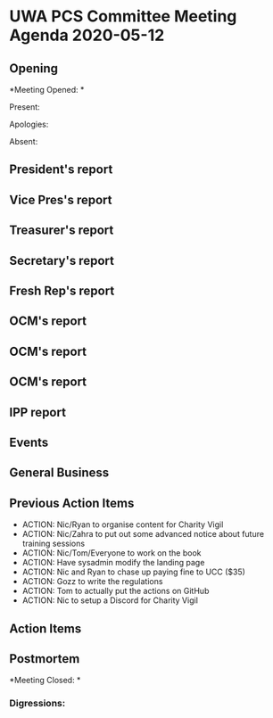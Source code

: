 # UWA PCS Committee Meeting Agenda 2020-05-12
## Opening
*Meeting Opened: *

Present:

Apologies:

Absent:

## President's report
## Vice Pres's report
## Treasurer's report
## Secretary's report
## Fresh Rep's report
## OCM's report
## OCM's report
## OCM's report
## IPP report
## Events
## General Business
## Previous Action Items
- ACTION: Nic/Ryan to organise content for Charity Vigil
- ACTION: Nic/Zahra to put out some advanced notice about future training
sessions
- ACTION: Nic/Tom/Everyone to work on the book
- ACTION: Have sysadmin modify the landing page
- ACTION: Nic and Ryan to chase up paying fine to UCC ($35)
- ACTION: Gozz to write the regulations
- ACTION: Tom to actually put the actions on GitHub
- ACTION: Nic to setup a Discord for Charity Vigil
## Action Items

## Postmortem
*Meeting Closed: *
###  Digressions:
